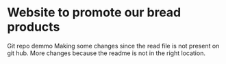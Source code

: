 # Website to promote our bread products

Git repo demmo
Making some changes since the read file is not present on git hub.
More changes because the readme is not in the right location.